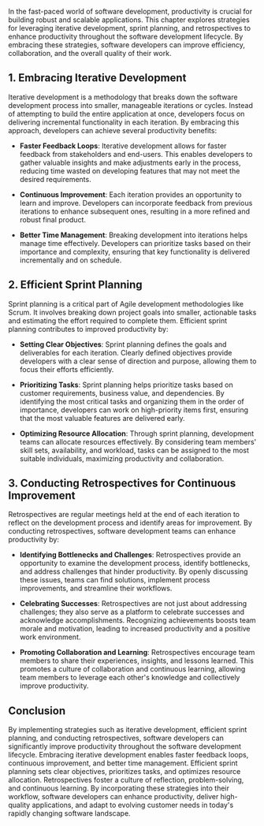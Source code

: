 
In the fast-paced world of software development, productivity is crucial for building robust and scalable applications. This chapter explores strategies for leveraging iterative development, sprint planning, and retrospectives to enhance productivity throughout the software development lifecycle. By embracing these strategies, software developers can improve efficiency, collaboration, and the overall quality of their work.

## 1\. Embracing Iterative Development

Iterative development is a methodology that breaks down the software development process into smaller, manageable iterations or cycles. Instead of attempting to build the entire application at once, developers focus on delivering incremental functionality in each iteration. By embracing this approach, developers can achieve several productivity benefits:

- **Faster Feedback Loops**: Iterative development allows for faster feedback from stakeholders and end-users. This enables developers to gather valuable insights and make adjustments early in the process, reducing time wasted on developing features that may not meet the desired requirements.
    
- **Continuous Improvement**: Each iteration provides an opportunity to learn and improve. Developers can incorporate feedback from previous iterations to enhance subsequent ones, resulting in a more refined and robust final product.
    
- **Better Time Management**: Breaking development into iterations helps manage time effectively. Developers can prioritize tasks based on their importance and complexity, ensuring that key functionality is delivered incrementally and on schedule.
    

## 2\. Efficient Sprint Planning

Sprint planning is a critical part of Agile development methodologies like Scrum. It involves breaking down project goals into smaller, actionable tasks and estimating the effort required to complete them. Efficient sprint planning contributes to improved productivity by:

- **Setting Clear Objectives**: Sprint planning defines the goals and deliverables for each iteration. Clearly defined objectives provide developers with a clear sense of direction and purpose, allowing them to focus their efforts efficiently.
    
- **Prioritizing Tasks**: Sprint planning helps prioritize tasks based on customer requirements, business value, and dependencies. By identifying the most critical tasks and organizing them in the order of importance, developers can work on high-priority items first, ensuring that the most valuable features are delivered early.
    
- **Optimizing Resource Allocation**: Through sprint planning, development teams can allocate resources effectively. By considering team members' skill sets, availability, and workload, tasks can be assigned to the most suitable individuals, maximizing productivity and collaboration.
    

## 3\. Conducting Retrospectives for Continuous Improvement

Retrospectives are regular meetings held at the end of each iteration to reflect on the development process and identify areas for improvement. By conducting retrospectives, software development teams can enhance productivity by:

- **Identifying Bottlenecks and Challenges**: Retrospectives provide an opportunity to examine the development process, identify bottlenecks, and address challenges that hinder productivity. By openly discussing these issues, teams can find solutions, implement process improvements, and streamline their workflows.
    
- **Celebrating Successes**: Retrospectives are not just about addressing challenges; they also serve as a platform to celebrate successes and acknowledge accomplishments. Recognizing achievements boosts team morale and motivation, leading to increased productivity and a positive work environment.
    
- **Promoting Collaboration and Learning**: Retrospectives encourage team members to share their experiences, insights, and lessons learned. This promotes a culture of collaboration and continuous learning, allowing team members to leverage each other's knowledge and collectively improve productivity.
    

## Conclusion

By implementing strategies such as iterative development, efficient sprint planning, and conducting retrospectives, software developers can significantly improve productivity throughout the software development lifecycle. Embracing iterative development enables faster feedback loops, continuous improvement, and better time management. Efficient sprint planning sets clear objectives, prioritizes tasks, and optimizes resource allocation. Retrospectives foster a culture of reflection, problem-solving, and continuous learning. By incorporating these strategies into their workflow, software developers can enhance productivity, deliver high-quality applications, and adapt to evolving customer needs in today's rapidly changing software landscape.
